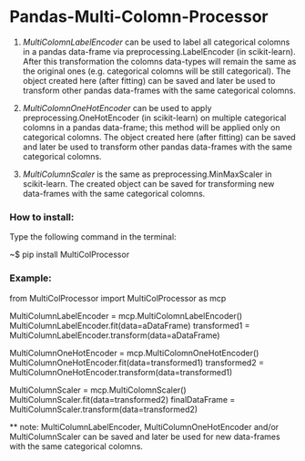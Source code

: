 # Pandas-Multi-Colomn-Processor

1. *MultiColomnLabelEncoder* can be used to label all categorical colomns in a pandas data-frame via preprocessing.LabelEncoder (in scikit-learn). After this transformation the colomns data-types will remain the same as the original ones (e.g. categorical colomns will be still categorical). The object created here (after fitting) can be saved and later be used to transform other pandas data-frames with the same categorical colomns.

2. *MultiColomnOneHotEncoder* can be used to apply preprocessing.OneHotEncoder (in scikit-learn) on multiple categorical colomns in a pandas data-frame; this method will be applied only on categorical colomns. The object created here (after fitting) can be saved and later be used to transform other pandas data-frames with the same categorical colomns.

3. *MultiColumnScaler* is the same as preprocessing.MinMaxScaler in scikit-learn. The created object can be saved for transforming new data-frames with the same categorical colomns.


### How to install:
Type the following command in the terminal:

~$ pip install MultiColProcessor

### Example:
from MultiColProcessor import MultiColProcessor as mcp

MultiColumnLabelEncoder = mcp.MultiColomnLabelEncoder()
MultiColumnLabelEncoder.fit(data=aDataFrame)
transformed1 = MultiColumnLabelEncoder.transform(data=aDataFrame)
 
MultiColumnOneHotEncoder = mcp.MultiColomnOneHotEncoder()
MultiColumnOneHotEncoder.fit(data=transformed1)
transformed2 = MultiColumnOneHotEncoder.transform(data=transformed1)
 
MultiColumnScaler = mcp.MultiColomnScaler()
MultiColumnScaler.fit(data=transformed2)
finalDataFrame = MultiColumnScaler.transform(data=transformed2)

** note: MultiColumnLabelEncoder, MultiColumnOneHotEncoder and/or MultiColumnScaler can be saved and later be used for new data-frames with the same categorical colomns.

